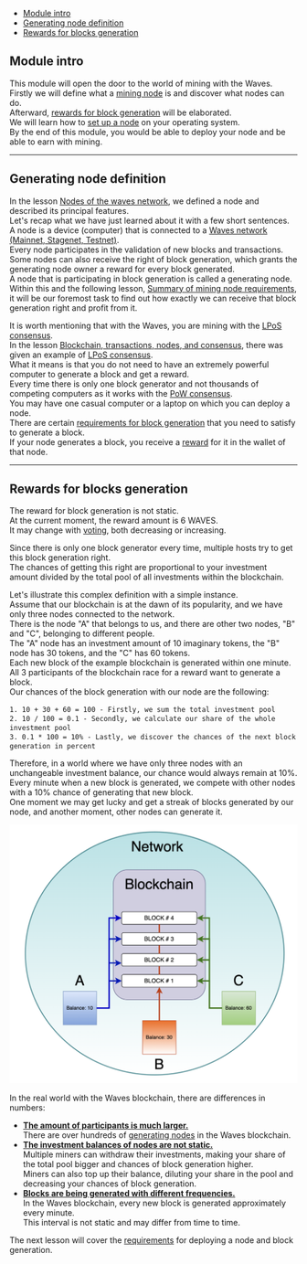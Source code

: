 - [Module intro](#module-intro)
- [Generating node definition](#generating-node-definition)
- [Rewards for blocks generation](#rewards-for-blocks-generation)

## Module intro ##

This module will open the door to the world of mining with the Waves.  
Firstly we will define what a [mining node](#miner-node-definition) is and discover what nodes can do.  
Afterward, [rewards for block generation]() will be elaborated.  
We will learn how to [set up a node]() on your operating system.  
By the end of this module, you would be able to deploy your node and be able to earn with mining.  

---

## Generating node definition ##

In the lesson [Nodes of the waves network](), we defined a node and described its principal features.  
Let's recap what we have just learned about it with a few short sentences.  
A node is a device (computer) that is connected to a [Waves network (Mainnet, Stagenet, Testnet)]().  
Every node participates in the validation of new blocks and transactions.  
Some nodes can also receive the right of block generation, which grants the generating node owner a reward for every block generated.  
A node that is participating in block generation is called a generating node.  
Within this and the following lesson, [Summary of mining node requirements](), it will be our foremost task to find out how exactly we can receive that block generation right and profit from it.  

It is worth mentioning that with the Waves, you are mining with the [LPoS consensus]().  
In the lesson [Blockchain, transactions, nodes, and consensus](), there was given an example of [LPoS consensus]().  
What it means is that you do not need to have an extremely powerful computer to generate a block and get a reward.  
Every time there is only one block generator and not thousands of competing computers as it works with the [PoW consensus]().  
You may have one casual computer or a laptop on which you can deploy a node.  
There are certain [requirements for block generation]() that you need to satisfy to generate a block.  
If your node generates a block, you receive a [reward](#rewards-for-blocks-generation) for it in the wallet of that node.  


---

## Rewards for blocks generation ##

The reward for block generation is not static.  
At the current moment, the reward amount is 6 WAVES.  
It may change with [voting](https://docs.waves.tech/en/blockchain/mining/mining-reward#voting), both decreasing or increasing.  

Since there is only one block generator every time, multiple hosts try to get this block generation right.  
The chances of getting this right are proportional to your investment amount divided by the total pool of all investments within the blockchain.  
  
Let's illustrate this complex definition with a simple instance.  
Assume that our blockchain is at the dawn of its popularity, and we have only three nodes connected to the network.  
There is the node "A" that belongs to us, and there are other two nodes, "B" and "C", belonging to different people.   
The "A" node has an investment amount of 10 imaginary tokens, the "B" node has 30 tokens, and the "C" has 60 tokens.  
Each new block of the example blockchain is generated within one minute.  
All 3 participants of the blockchain race for a reward want to generate a block.  
Our chances of the block generation with our node are the following:
```
1. 10 + 30 + 60 = 100 - Firstly, we sum the total investment pool 
2. 10 / 100 = 0.1 - Secondly, we calculate our share of the whole investment pool
3. 0.1 * 100 = 10% - Lastly, we discover the chances of the next block generation in percent
```
Therefore, in a world where we have only three nodes with an unchangeable investment balance, our chance would always remain at 10%.  
Every minute when a new block is generated, we compete with other nodes with a 10% chance of generating that new block.  
One moment we may get lucky and get a streak of blocks generated by our node, and another moment, other nodes can generate it.

![](https://github.com/wavesplatform/waves-lessons/blob/template/lessons/EN/C.%20Mining%20And%20Earning%20On%20It/a.%20What%20Is%20A%20Miner%20Node%3F/images/blockgen.png?raw=true)   

In the real world with the Waves blockchain, there are differences in numbers:
- **<u>The amount of participants is much larger.</u>**  
    There are over hundreds of [generating nodes](https://dev.pywaves.org/30dGenerators) in the Waves blockchain.
- **<u>The investment balances of nodes are not static.</u>**  
    Multiple miners can withdraw their investments, making your share of the total pool bigger and chances of block generation higher.  
    Miners can also top up their balance, diluting your share in the pool and decreasing your chances of block generation.  
- **<u>Blocks are being generated with different frequencies.</u>**  
    In the Waves blockchain, every new block is generated approximately every minute.  
    This interval is not static and may differ from time to time.  
 
The next lesson will cover the [requirements]() for deploying a node and block generation.  

